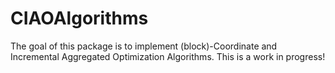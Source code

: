 # CIAOAlgorithms
The goal of this package is to implement (block)-Coordinate and Incremental Aggregated Optimization Algorithms. This is a work in progress! 
